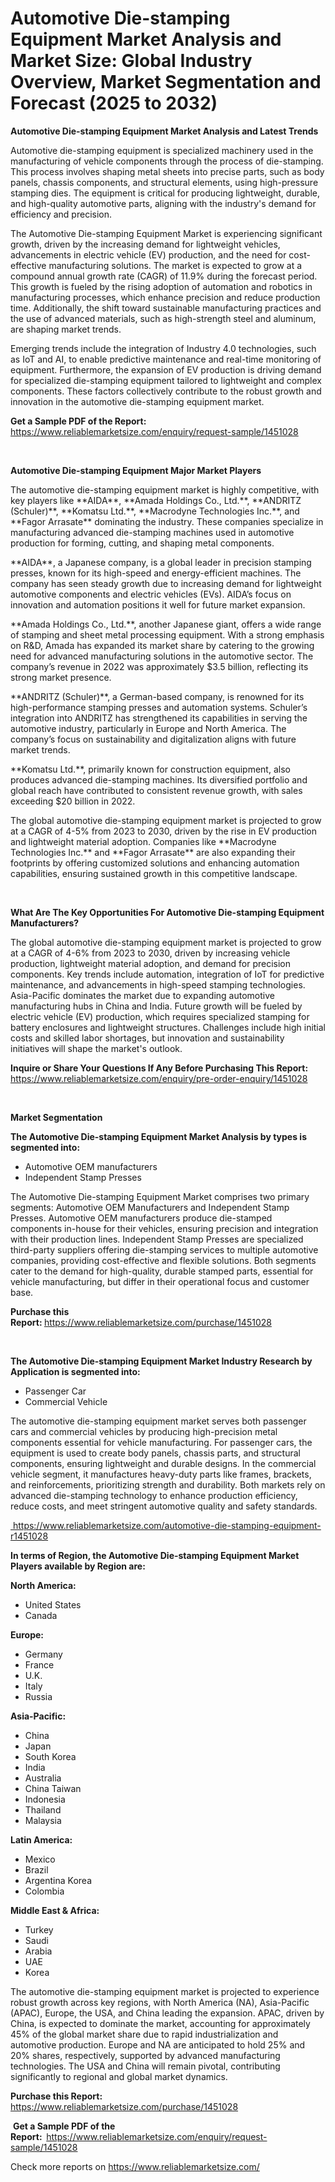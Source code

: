 <p><h1>Automotive Die-stamping Equipment Market Analysis and Market Size: Global Industry Overview, Market Segmentation and Forecast (2025 to 2032)</h1></p><p><strong>Automotive Die-stamping Equipment Market Analysis and Latest Trends</strong></p>
<p><p>Automotive die-stamping equipment is specialized machinery used in the manufacturing of vehicle components through the process of die-stamping. This process involves shaping metal sheets into precise parts, such as body panels, chassis components, and structural elements, using high-pressure stamping dies. The equipment is critical for producing lightweight, durable, and high-quality automotive parts, aligning with the industry's demand for efficiency and precision.</p><p>The Automotive Die-stamping Equipment Market is experiencing significant growth, driven by the increasing demand for lightweight vehicles, advancements in electric vehicle (EV) production, and the need for cost-effective manufacturing solutions. The market is expected to grow at a compound annual growth rate (CAGR) of 11.9% during the forecast period. This growth is fueled by the rising adoption of automation and robotics in manufacturing processes, which enhance precision and reduce production time. Additionally, the shift toward sustainable manufacturing practices and the use of advanced materials, such as high-strength steel and aluminum, are shaping market trends.</p><p>Emerging trends include the integration of Industry 4.0 technologies, such as IoT and AI, to enable predictive maintenance and real-time monitoring of equipment. Furthermore, the expansion of EV production is driving demand for specialized die-stamping equipment tailored to lightweight and complex components. These factors collectively contribute to the robust growth and innovation in the automotive die-stamping equipment market.</p></p>
<p><strong>Get a Sample PDF of the Report:&nbsp;</strong> <a href="https://www.reliablemarketsize.com/enquiry/request-sample/1451028?utm_campaign=1840&utm_medium=2&utm_source=Github&utm_content=ia&utm_term=22012025&utm_id=automotive-die-stamping-equipment">https://www.reliablemarketsize.com/enquiry/request-sample/1451028</a></p>
<p>&nbsp;</p>
<p><strong>Automotive Die-stamping Equipment Major Market Players</strong></p>
<p><p>The automotive die-stamping equipment market is highly competitive, with key players like **AIDA**, **Amada Holdings Co., Ltd.**, **ANDRITZ (Schuler)**, **Komatsu Ltd.**, **Macrodyne Technologies Inc.**, and **Fagor Arrasate** dominating the industry. These companies specialize in manufacturing advanced die-stamping machines used in automotive production for forming, cutting, and shaping metal components.</p><p>**AIDA**, a Japanese company, is a global leader in precision stamping presses, known for its high-speed and energy-efficient machines. The company has seen steady growth due to increasing demand for lightweight automotive components and electric vehicles (EVs). AIDA’s focus on innovation and automation positions it well for future market expansion.</p><p>**Amada Holdings Co., Ltd.**, another Japanese giant, offers a wide range of stamping and sheet metal processing equipment. With a strong emphasis on R&D, Amada has expanded its market share by catering to the growing need for advanced manufacturing solutions in the automotive sector. The company’s revenue in 2022 was approximately $3.5 billion, reflecting its strong market presence.</p><p>**ANDRITZ (Schuler)**, a German-based company, is renowned for its high-performance stamping presses and automation systems. Schuler’s integration into ANDRITZ has strengthened its capabilities in serving the automotive industry, particularly in Europe and North America. The company’s focus on sustainability and digitalization aligns with future market trends.</p><p>**Komatsu Ltd.**, primarily known for construction equipment, also produces advanced die-stamping machines. Its diversified portfolio and global reach have contributed to consistent revenue growth, with sales exceeding $20 billion in 2022.</p><p>The global automotive die-stamping equipment market is projected to grow at a CAGR of 4-5% from 2023 to 2030, driven by the rise in EV production and lightweight material adoption. Companies like **Macrodyne Technologies Inc.** and **Fagor Arrasate** are also expanding their footprints by offering customized solutions and enhancing automation capabilities, ensuring sustained growth in this competitive landscape.</p></p>
<p>&nbsp;</p>
<p><strong>What Are The Key Opportunities For Automotive Die-stamping Equipment Manufacturers?</strong></p>
<p><p>The global automotive die-stamping equipment market is projected to grow at a CAGR of 4-6% from 2023 to 2030, driven by increasing vehicle production, lightweight material adoption, and demand for precision components. Key trends include automation, integration of IoT for predictive maintenance, and advancements in high-speed stamping technologies. Asia-Pacific dominates the market due to expanding automotive manufacturing hubs in China and India. Future growth will be fueled by electric vehicle (EV) production, which requires specialized stamping for battery enclosures and lightweight structures. Challenges include high initial costs and skilled labor shortages, but innovation and sustainability initiatives will shape the market's outlook.</p></p>
<p><strong>Inquire or Share Your Questions If Any Before Purchasing This Report:</strong> <a href="https://www.reliablemarketsize.com/enquiry/pre-order-enquiry/1451028?utm_campaign=1840&utm_medium=2&utm_source=Github&utm_content=ia&utm_term=22012025&utm_id=automotive-die-stamping-equipment">https://www.reliablemarketsize.com/enquiry/pre-order-enquiry/1451028</a></p>
<p>&nbsp;</p>
<p><strong>Market Segmentation</strong></p>
<p><strong>The Automotive Die-stamping Equipment Market Analysis by types is segmented into:</strong></p>
<p><ul><li>Automotive OEM manufacturers</li><li>Independent Stamp Presses</li></ul></p>
<p><p>The Automotive Die-stamping Equipment Market comprises two primary segments: Automotive OEM Manufacturers and Independent Stamp Presses. Automotive OEM manufacturers produce die-stamped components in-house for their vehicles, ensuring precision and integration with their production lines. Independent Stamp Presses are specialized third-party suppliers offering die-stamping services to multiple automotive companies, providing cost-effective and flexible solutions. Both segments cater to the demand for high-quality, durable stamped parts, essential for vehicle manufacturing, but differ in their operational focus and customer base.</p></p>
<p><strong>Purchase this Report:&nbsp;</strong><a href="https://www.reliablemarketsize.com/purchase/1451028?utm_campaign=1840&utm_medium=2&utm_source=Github&utm_content=ia&utm_term=22012025&utm_id=automotive-die-stamping-equipment">https://www.reliablemarketsize.com/purchase/1451028</a></p>
<p>&nbsp;</p>
<p><strong>The Automotive Die-stamping Equipment Market Industry Research by Application is segmented into:</strong></p>
<p><ul><li>Passenger Car</li><li>Commercial Vehicle</li></ul></p>
<p><p>The automotive die-stamping equipment market serves both passenger cars and commercial vehicles by producing high-precision metal components essential for vehicle manufacturing. For passenger cars, the equipment is used to create body panels, chassis parts, and structural components, ensuring lightweight and durable designs. In the commercial vehicle segment, it manufactures heavy-duty parts like frames, brackets, and reinforcements, prioritizing strength and durability. Both markets rely on advanced die-stamping technology to enhance production efficiency, reduce costs, and meet stringent automotive quality and safety standards.</p></p>
<p><a href="https://www.reliablemarketsize.com/automotive-die-stamping-equipment-r1451028?utm_campaign=1840&utm_medium=2&utm_source=Github&utm_content=ia&utm_term=22012025&utm_id=automotive-die-stamping-equipment">&nbsp;https://www.reliablemarketsize.com/automotive-die-stamping-equipment-r1451028</a></p>
<p><strong>In terms of Region, the Automotive Die-stamping Equipment Market Players available by Region are:</strong></p>
<p>
    <p> <strong> North America: </strong>
        <ul>
            <li>United States</li>
            <li>Canada</li>
        </ul>
        </p> 
    <p> <strong> Europe: </strong>
        <ul>
            <li>Germany</li>
            <li>France</li>
            <li>U.K.</li>
            <li>Italy</li>
            <li>Russia</li>
        </ul>
        </p> 
    <p> <strong> Asia-Pacific: </strong>
        <ul>
            <li>China</li>
            <li>Japan</li>
            <li>South Korea</li>
            <li>India</li>
            <li>Australia</li>
            <li>China Taiwan</li>
            <li>Indonesia</li>
            <li>Thailand</li>
            <li>Malaysia</li>
        </ul>
        </p> 
    <p> <strong> Latin America: </strong>
        <ul>
            <li>Mexico</li>
            <li>Brazil</li>
            <li>Argentina Korea</li>
            <li>Colombia</li>
        </ul>
        </p> 
    <p> <strong> Middle East & Africa: </strong>
        <ul>
            <li>Turkey</li>
            <li>Saudi</li>
            <li>Arabia</li>
            <li>UAE</li>
            <li>Korea</li>
        </ul>
    </p>
    </p>
<p><p>The automotive die-stamping equipment market is projected to experience robust growth across key regions, with North America (NA), Asia-Pacific (APAC), Europe, the USA, and China leading the expansion. APAC, driven by China, is expected to dominate the market, accounting for approximately 45% of the global market share due to rapid industrialization and automotive production. Europe and NA are anticipated to hold 25% and 20% shares, respectively, supported by advanced manufacturing technologies. The USA and China will remain pivotal, contributing significantly to regional and global market dynamics.</p></p>
<p><strong>Purchase this Report: </strong><a href="https://www.reliablemarketsize.com/purchase/1451028?utm_campaign=1840&utm_medium=2&utm_source=Github&utm_content=ia&utm_term=22012025&utm_id=automotive-die-stamping-equipment">https://www.reliablemarketsize.com/purchase/1451028</a></p>
<p>&nbsp;<strong>Get a Sample PDF of the Report:&nbsp;&nbsp;</strong><a href="https://www.reliablemarketsize.com/enquiry/request-sample/1451028?utm_campaign=1840&utm_medium=2&utm_source=Github&utm_content=ia&utm_term=22012025&utm_id=automotive-die-stamping-equipment">https://www.reliablemarketsize.com/enquiry/request-sample/1451028</a></p>
<p><strong></strong></p>
<p>Check more reports on <a href="https://www.reliablemarketsize.com/?utm_campaign=1840&utm_medium=2&utm_source=Github&utm_content=ia&utm_term=22012025&utm_id=automotive-die-stamping-equipment">https://www.reliablemarketsize.com/</a></p>